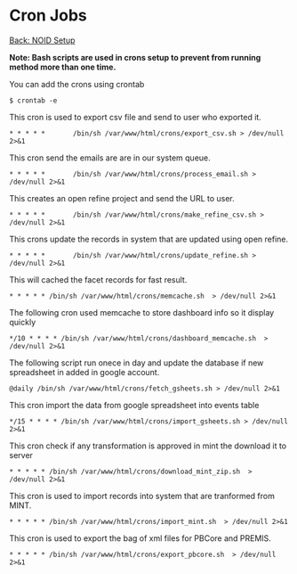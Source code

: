 Cron Jobs
===
[Back: NOID Setup](noid-configure.md)

**Note: Bash scripts are used in crons setup to prevent from running method more than one time.**

You can add the crons using crontab

	$ crontab -e

This cron is used to export csv file and send to user who exported it.

	* * * * *       /bin/sh /var/www/html/crons/export_csv.sh > /dev/null 2>&1

This cron send the emails are are in our system queue.

	* * * * *       /bin/sh /var/www/html/crons/process_email.sh > /dev/null 2>&1

This creates an open refine project and send the URL to user.

	* * * * *       /bin/sh /var/www/html/crons/make_refine_csv.sh > /dev/null 2>&1

This crons update the records in system that are updated using open refine.

	* * * * *       /bin/sh /var/www/html/crons/update_refine.sh > /dev/null 2>&1

This will cached the facet records for fast result.
 
	* * * * * /bin/sh /var/www/html/crons/memcache.sh  > /dev/null 2>&1

The following cron used memcache to store dashboard info so it display quickly

	*/10 * * * * /bin/sh /var/www/html/crons/dashboard_memcache.sh  > /dev/null 2>&1

The following script run onece in day and update the database if new spreadsheet in added in google account.
	
	@daily /bin/sh /var/www/html/crons/fetch_gsheets.sh > /dev/null 2>&1

This cron import the data from google spreadsheet into events table

	*/15 * * * * /bin/sh /var/www/html/crons/import_gsheets.sh > /dev/null 2>&1

This cron check if any transformation is approved in mint the download it to server

	* * * * * /bin/sh /var/www/html/crons/download_mint_zip.sh  > /dev/null 2>&1

This cron is used to import records into system that are tranformed from MINT.

	* * * * * /bin/sh /var/www/html/crons/import_mint.sh  > /dev/null 2>&1

This cron is used to export the bag of xml files for PBCore and PREMIS.

	* * * * * /bin/sh /var/www/html/crons/export_pbcore.sh  > /dev/null 2>&1